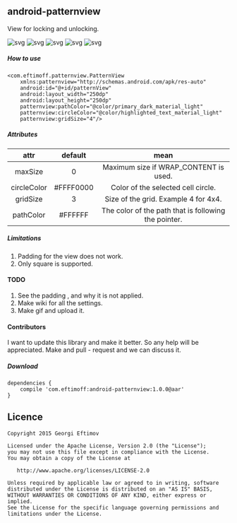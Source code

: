 ## android-patternview

View for locking and unlocking.

![svg](https://github.com/geftimov/android-patternview/blob/master/art/rsz_empty_pattern.png) ![svg](https://github.com/geftimov/android-patternview/blob/master/art/rsz_pattern_correct.png) ![svg](https://github.com/geftimov/android-patternview/blob/master/art/rsz_mm.png) ![svg](https://github.com/geftimov/android-patternview/blob/master/art/rsz_small.png) ![svg](https://github.com/geftimov/android-patternview/blob/master/art/rsz_skyscrapers.png)

##### How to use

    <com.eftimoff.patternview.PatternView
        xmlns:patternview="http://schemas.android.com/apk/res-auto"
        android:id="@+id/patternView"
        android:layout_width="250dp"
        android:layout_height="250dp"
        patternview:pathColor="@color/primary_dark_material_light"
        patternview:circleColor="@color/highlighted_text_material_light"
        patternview:gridSize="4"/>
        
##### Attributes

|     attr    	|  default  	|                         mean                         	|
|:-----------:	|:---------:	|:----------------------------------------------------:	|
|   maxSize   	|     0     	|         Maximum size if WRAP_CONTENT is used.        	|
| circleColor 	| #FFFF0000 	|          Color of the selected cell circle.          	|
|   gridSize  	|     3     	|         Size of the grid. Example 4 for 4x4.         	|
|  pathColor  	| #FFFFFF       | The color of the path that is following the pointer. 	|

##### Limitations

1. Padding for the view does not work.
2. Only square is supported.

#### TODO

1. See the padding , and why it is not applied.
2. Make wiki for all the settings.
3. Make gif and upload it.

#### Contributors

I want to update this library and make it better. So any help will be appreciated.
Make and pull - request and we can discuss it.

##### Download

	dependencies {
		compile 'com.eftimoff:android-patternview:1.0.0@aar'
	}

## Licence

    Copyright 2015 Georgi Eftimov

    Licensed under the Apache License, Version 2.0 (the "License");
    you may not use this file except in compliance with the License.
    You may obtain a copy of the License at

       http://www.apache.org/licenses/LICENSE-2.0

    Unless required by applicable law or agreed to in writing, software
    distributed under the License is distributed on an "AS IS" BASIS,
    WITHOUT WARRANTIES OR CONDITIONS OF ANY KIND, either express or implied.
    See the License for the specific language governing permissions and
    limitations under the License.
